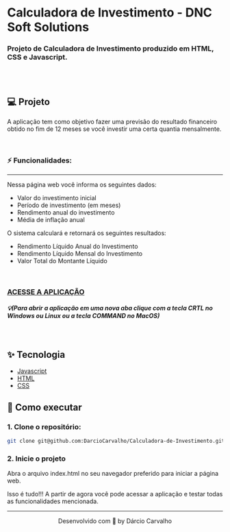 # Calculadora de Investimento - DNC Soft Solutions

### Projeto de Calculadora de Investimento produzido em HTML, CSS e Javascript.

<br><br>
 ## 💻 Projeto

A aplicação tem como objetivo fazer uma previsão do resultado financeiro obtido no fim de 12 meses se você investir uma certa quantia mensalmente.

<br>

### ⚡ Funcionalidades:
---

Nessa página web você informa os seguintes dados:

 - Valor do investimento inicial
 - Período de investimento (em meses)
 - Rendimento anual do investimento
 - Média de inflação anual
 
 
 O sistema calculará e retornará os seguintes resultados:
 
  - Rendimento Líquido Anual do Investimento
  - Rendimento Líquido Mensal do Investimento
  - Valor Total do Montante Líquido

<br>

### [ACESSE A APLICAÇÃO](https://darciocarvalho.github.io/Calculadora-de-Investimento/)

##### 💡<i>(Para abrir a aplicação em uma nova aba clique com a tecla <b>CRTL</b> no Windows ou Linux ou a tecla <b>COMMAND</b> no MacOS)</i>

<br>

## ✨ Tecnologia

- [Javascript](https://developer.mozilla.org/pt-BR/docs/Web/JavaScript)
- [HTML](https://developer.mozilla.org/pt-BR/docs/Web/HTML)
- [CSS](https://developer.mozilla.org/pt-BR/docs/Web/CSS)

## 🚀 Como executar

### 1. Clone o repositório:
```bash
git clone git@github.com:DarcioCarvalho/Calculadora-de-Investimento.git
```

### 2. Inicie o projeto
Abra o arquivo index.html no seu navegador preferido para iniciar a página web.


Isso é tudo!!! A partir de agora você pode acessar a aplicação e testar todas as funcionalidades mencionada.


---

<p align="center">
  Desenvolvido com 🤩 by Dárcio Carvalho
</p>
 
